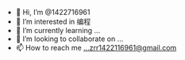 - 👋 Hi, I’m @1422716961
- 👀 I’m interested in 编程
- 🌱 I’m currently learning ...
- 💞️ I’m looking to collaborate on ...
- 📫 How to reach me ...zrr1422116961@gmail.com

<!---
1422716961/1422716961 is a ✨ special ✨ repository because its `README.md` (this file) appears on your GitHub profile.
You can click the Preview link to take a look at your changes.
--->
